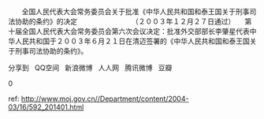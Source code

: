 
       全国人民代表大会常务委员会关于批准《中华人民共和国和泰王国关于刑事司法协助的条约》的决定
                           （２００３年１２月２７日通过）
    第十届全国人民代表大会常务委员会第六次会议决定：批准外交部部长李肇星代表中华人民共和国于２００３年６月２１日在清迈签署的《中华人民共和国和泰王国关于刑事司法协助的条约》。


分享到  
       QQ空间  
       新浪微博  
       人人网  
       腾讯微博  
       豆瓣  
       
0






 ref: <http://www.moj.gov.cn//Department/content/2004-03/16/592_201401.html>